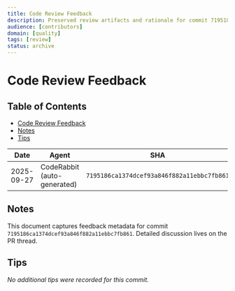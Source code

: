 ```yaml
---
title: Code Review Feedback
description: Preserved review artifacts and rationale for commit 7195186ca1374dcef93a846f882a11ebbc7fb861.
audience: [contributors]
domain: [quality]
tags: [review]
status: archive
---
```


<!-- SPDX-License-Identifier: LicenseRef-MIND-UCAL-1.0 -->
<!-- © 2025 J. Kirby Ross / Neuroglyph Collective -->

# Code Review Feedback

## Table of Contents

- [Code Review Feedback](#code-review-feedback)
- [Notes](#notes)
- [Tips](#tips)

| Date       | Agent                      | SHA                                   | Branch                                                                                               | PR                                                                 |
|------------|----------------------------|---------------------------------------|------------------------------------------------------------------------------------------------------|--------------------------------------------------------------------|
| 2025-09-27 | CodeRabbit (auto-generated) | `7195186ca1374dcef93a846f882a11ebbc7fb861` | [chore/more-fixes](https://github.com/neuroglyph/git-mind/tree/chore/more-fixes) | [PR#171](https://github.com/neuroglyph/git-mind/pull/171) |

## Notes

This document captures feedback metadata for commit `7195186ca1374dcef93a846f882a11ebbc7fb861`. Detailed discussion lives on the PR thread.

## Tips

<!-- tips_start -->

_No additional tips were recorded for this commit._

<!-- tips_end -->
